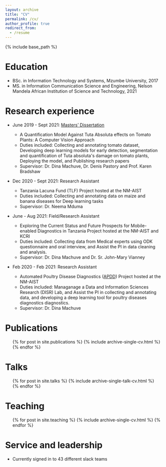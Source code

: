 ```yaml
---
layout: archive
title: "CV"
permalink: /cv/
author_profile: true
redirect_from:
  - /resume
---
```


{% include base_path %}

Education
======
* BSc. in Information Technology and Systems, Mzumbe University, 2017
* MS. in Information Communication Science and Engineering, Nelson Mandela African Institution of Science and Technology, 2021

Research experience
======
* June 2019 - Sept 2021: [Masters’ Dissertation](https://dspace.nm-aist.ac.tz/handle/20.500.12479/1602)
  * A Quantification Model Against Tuta Absoluta effects on Tomato Plants: A Computer Vision Approach
  * Duties included: Collecting and annotating tomato dataset, Developing deep learning models for early detection, segmentation and quantification of Tuta absoluta's damage on tomato plants, Deploying the model, and Publishing research papers 
  * Supervisor: Dr. Dina Machuve, Dr. Denis Pastory and Prof. Karen Bradshaw
    
* Dec 2020 - Sept 2021: Research Assistant
  * Tanzania Lacuna Fund (TLF) Project hosted at the NM-AIST
  * Duties included: Collecting and annotating data on maize and banana diseases for Deep learning tasks
  * Supervisor: Dr. Neema Mduma
 
* June - Aug 2021: Field/Research Assistant
  * Exploring the Current Status and Future Prospects for Mobile-enabled Diagnostics in Tanzania Project hosted at the NM-AIST and KCRI
  * Duties included: Collecting data from Medical experts using ODK questionnaire and oral interview, and Assist the PI in data cleaning and analysis.
  * Supervisor: Dr. Dina Machuve and Dr. Sr. John-Mary Vianney

* Feb 2020 - Feb 2021: Research Assistant
  * Automated Poultry Disease Diagnostics ([APDD](https://twiga2.github.io/apdd/theteam/)) Project hosted at the NM-AIST
  * Duties included: Managanage a Data and Information Sciences Research (DISR) Lab, and Assist the PI in collecting and annotating data, and developing a deep learning tool for poultry diseases diagnostics diagnostics.
  * Supervisor: Dr. Dina Machuve
  

Publications
======
  <ul>{% for post in site.publications %}
    {% include archive-single-cv.html %}
  {% endfor %}</ul>
  
Talks
======
  <ul>{% for post in site.talks %}
    {% include archive-single-talk-cv.html %}
  {% endfor %}</ul>
  
Teaching
======
  <ul>{% for post in site.teaching %}
    {% include archive-single-cv.html %}
  {% endfor %}</ul>
  
Service and leadership
======
* Currently signed in to 43 different slack teams
